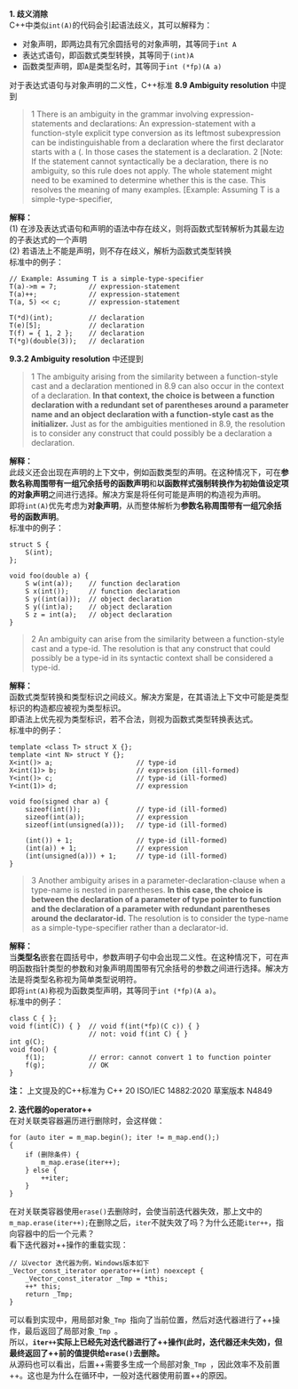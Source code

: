 **1. 歧义消除**  
C++中类似`int(A)`的代码会引起语法歧义，其可以解释为：  
- 对象声明，即两边具有冗余圆括号的对象声明，其等同于`int A`  
- 表达式语句，即函数式类型转换，其等同于`(int)A`  
- 函数类型声明，即`A`是类型名时，其等同于`int (*fp)(A a)`  

对于表达式语句与对象声明的二义性，C++标准 **8.9 Ambiguity resolution** 中提到  
>1 There is an ambiguity in the grammar involving expression-statements and declarations: An expression-statement with a function-style explicit type conversion as its leftmost subexpression can be indistinguishable from a declaration where the first declarator starts with a (. In those cases the statement is a declaration.
2 [Note: If the statement cannot syntactically be a declaration, there is no ambiguity, so this rule does not apply. The whole statement might need to be examined to determine whether this is the case. This resolves the meaning of many examples. [Example: Assuming T is a simple-type-specifier,

**解释：**  
(1) 在涉及表达式语句和声明的语法中存在歧义，则将函数式型转解析为其最左边的子表达式的一个声明  
(2) 若语法上不能是声明，则不存在歧义，解析为函数式类型转换  
标准中的例子：
```
// Example: Assuming T is a simple-type-specifier
T(a)->m = 7;        // expression-statement
T(a)++;             // expression-statement
T(a, 5) << c;       // expression-statement

T(*d)(int);         // declaration
T(e)[5];            // declaration
T(f) = { 1, 2 };    // declaration
T(*g)(double(3));   // declaration
```
**9.3.2 Ambiguity resolution** 中还提到  
>1 The ambiguity arising from the similarity between a function-style cast and a declaration mentioned in 8.9 can also occur in the context of a declaration. **In that context, the choice is between a function declaration with a redundant set of parentheses around a parameter name and an object declaration with a function-style cast as the initializer.** Just as for the ambiguities mentioned in 8.9, the resolution is to consider any construct that could possibly be a declaration a declaration.

**解释：**  
此歧义还会出现在声明的上下文中，例如函数类型的声明。在这种情况下，可在**参数名称周围带有一组冗余括号的函数声明**和**以函数样式强制转换作为初始值设定项的对象声明**之间进行选择。解决方案是将任何可能是声明的构造视为声明。  
即将`int(A)`优先考虑为**对象声明**，从而整体解析为**参数名称周围带有一组冗余括号的函数声明**。  
标准中的例子：  
```
struct S {
    S(int);
};

void foo(double a) {
    S w(int(a));    // function declaration
    S x(int());     // function declaration
    S y((int(a)));  // object declaration
    S y((int)a);    // object declaration
    S z = int(a);   // object declaration
}
```
>2 An ambiguity can arise from the similarity between a function-style cast and a type-id. The resolution is that any construct that could possibly be a type-id in its syntactic context shall be considered a type-id.

**解释：**  
函数式类型转换和类型标识之间歧义。解决方案是，在其语法上下文中可能是类型标识的构造都应被视为类型标识。  
即语法上优先视为类型标识，若不合法，则视为函数式类型转换表达式。  
标准中的例子：  
```
template <class T> struct X {};
template <int N> struct Y {};
X<int()> a;                     // type-id
X<int(1)> b;                    // expression (ill-formed)
Y<int()> c;                     // type-id (ill-formed)
Y<int(1)> d;                    // expression

void foo(signed char a) {
    sizeof(int());              // type-id (ill-formed)
    sizeof(int(a));             // expression
    sizeof(int(unsigned(a)));   // type-id (ill-formed)

    (int()) + 1;                // type-id (ill-formed)
    (int(a)) + 1;               // expression
    (int(unsigned(a))) + 1;     // type-id (ill-formed)
}
```
>3 Another ambiguity arises in a parameter-declaration-clause when a type-name is nested in parentheses. **In this case, the choice is between the declaration of a parameter of type pointer to function and the declaration of a parameter with redundant parentheses around the declarator-id.** The resolution is to consider the type-name as a simple-type-specifier rather than a declarator-id.

**解释：**  
当**类型名**嵌套在圆括号中，参数声明子句中会出现二义性。在这种情况下，可在声明函数指针类型的参数和对象声明周围带有冗余括号的参数之间进行选择。解决方法是将类型名称视为简单类型说明符。  
即将`int(A)`称视为函数类型声明，其等同于`int (*fp)(A a)`。  
标准中的例子：  
```
class C { };
void f(int(C)) { }  // void f(int(*fp)(C c)) { }
                    // not: void f(int C) { }
int g(C);
void foo() {
    f(1);           // error: cannot convert 1 to function pointer
    f(g);           // OK
}
```
**注：** 上文提及的C++标准为 C++ 20 ISO/IEC 14882:2020 草案版本 N4849

**2. 迭代器的operator++**  
在对关联类容器遍历进行删除时，会这样做：  
```
for (auto iter = m_map.begin(); iter != m_map.end();)
{
    if (删除条件) {
        m_map.erase(iter++);
    } else {
        ++iter;
    }  
}
```
在对关联类容器使用`erase()`去删除时，会使当前迭代器失效，那上文中的`m_map.erase(iter++);`在删除之后，`iter`不就失效了吗？为什么还能`iter++`，指向容器中的后一个元素？  
看下迭代器对++操作的重载实现：  
```
// 以vector 迭代器为例，Windows版本如下
_Vector_const_iterator operator++(int) noexcept {
    _Vector_const_iterator _Tmp = *this;
    ++* this;
    return _Tmp;
}
```
可以看到实现中，用局部对象`_Tmp `指向了当前位置，然后对迭代器进行了++操作，最后返回了局部对象`_Tmp `。  
所以，**`iter++`实际上已经先对迭代器进行了++操作(此时，迭代器还未失效)，但最终返回了++前的值提供给`erase()`去删除。**  
从源码也可以看出，后置++需要多生成一个局部对象`_Tmp `，因此效率不及前置++。这也是为什么在循环中，一般对迭代器使用前置++的原因。  
